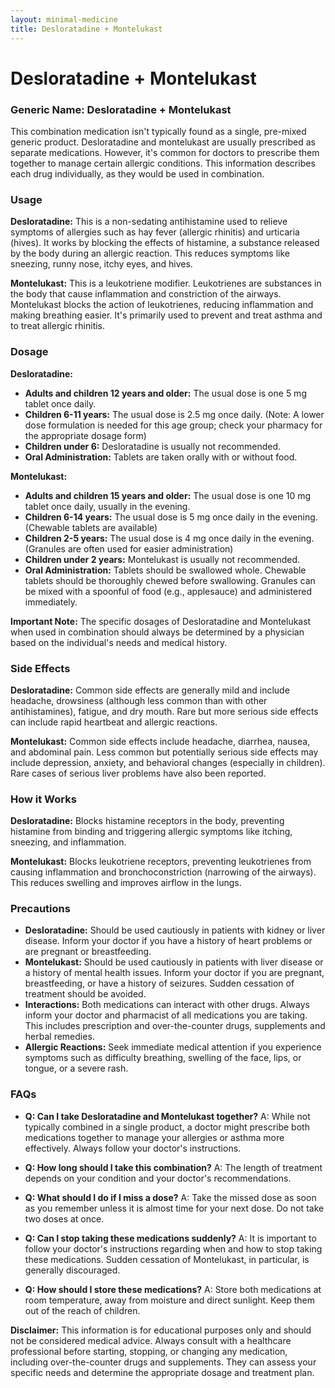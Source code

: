 ```yaml
---
layout: minimal-medicine
title: Desloratadine + Montelukast
---
```


# Desloratadine + Montelukast
### Generic Name: Desloratadine + Montelukast

This combination medication isn't typically found as a single, pre-mixed generic product. Desloratadine and montelukast are usually prescribed as separate medications.  However, it's common for doctors to prescribe them together to manage certain allergic conditions.  This information describes each drug individually, as they would be used in combination.


### Usage

**Desloratadine:** This is a non-sedating antihistamine used to relieve symptoms of allergies such as hay fever (allergic rhinitis) and urticaria (hives).  It works by blocking the effects of histamine, a substance released by the body during an allergic reaction. This reduces symptoms like sneezing, runny nose, itchy eyes, and hives.

**Montelukast:** This is a leukotriene modifier. Leukotrienes are substances in the body that cause inflammation and constriction of the airways. Montelukast blocks the action of leukotrienes, reducing inflammation and making breathing easier.  It's primarily used to prevent and treat asthma and to treat allergic rhinitis.


### Dosage

**Desloratadine:**

* **Adults and children 12 years and older:** The usual dose is one 5 mg tablet once daily.
* **Children 6-11 years:** The usual dose is 2.5 mg once daily.  (Note:  A lower dose formulation is needed for this age group;  check your pharmacy for the appropriate dosage form)
* **Children under 6:** Desloratadine is usually not recommended.
* **Oral Administration:** Tablets are taken orally with or without food.

**Montelukast:**

* **Adults and children 15 years and older:** The usual dose is one 10 mg tablet once daily, usually in the evening.
* **Children 6-14 years:** The usual dose is 5 mg once daily in the evening.  (Chewable tablets are available)
* **Children 2-5 years:** The usual dose is 4 mg once daily in the evening. (Granules are often used for easier administration)
* **Children under 2 years:** Montelukast is usually not recommended.
* **Oral Administration:**  Tablets should be swallowed whole. Chewable tablets should be thoroughly chewed before swallowing. Granules can be mixed with a spoonful of food (e.g., applesauce) and administered immediately.

**Important Note:**  The specific dosages of Desloratadine and Montelukast when used in combination should always be determined by a physician based on the individual's needs and medical history.


### Side Effects

**Desloratadine:** Common side effects are generally mild and include headache, drowsiness (although less common than with other antihistamines), fatigue, and dry mouth.  Rare but more serious side effects can include rapid heartbeat and allergic reactions.

**Montelukast:** Common side effects include headache, diarrhea, nausea, and abdominal pain.  Less common but potentially serious side effects may include depression, anxiety, and behavioral changes (especially in children).  Rare cases of serious liver problems have also been reported.


### How it Works

**Desloratadine:**  Blocks histamine receptors in the body, preventing histamine from binding and triggering allergic symptoms like itching, sneezing, and inflammation.

**Montelukast:** Blocks leukotriene receptors, preventing leukotrienes from causing inflammation and bronchoconstriction (narrowing of the airways).  This reduces swelling and improves airflow in the lungs.


### Precautions

* **Desloratadine:** Should be used cautiously in patients with kidney or liver disease. Inform your doctor if you have a history of heart problems or are pregnant or breastfeeding.
* **Montelukast:** Should be used cautiously in patients with liver disease or a history of mental health issues.  Inform your doctor if you are pregnant, breastfeeding, or have a history of seizures.  Sudden cessation of treatment should be avoided.
* **Interactions:**  Both medications can interact with other drugs.  Always inform your doctor and pharmacist of all medications you are taking.  This includes prescription and over-the-counter drugs, supplements and herbal remedies.
* **Allergic Reactions:** Seek immediate medical attention if you experience symptoms such as difficulty breathing, swelling of the face, lips, or tongue, or a severe rash.

### FAQs

* **Q: Can I take Desloratadine and Montelukast together?**  A:  While not typically combined in a single product, a doctor might prescribe both medications together to manage your allergies or asthma more effectively.  Always follow your doctor's instructions.

* **Q: How long should I take this combination?** A: The length of treatment depends on your condition and your doctor's recommendations.

* **Q: What should I do if I miss a dose?** A: Take the missed dose as soon as you remember unless it is almost time for your next dose.  Do not take two doses at once.

* **Q:  Can I stop taking these medications suddenly?** A:  It is important to follow your doctor's instructions regarding when and how to stop taking these medications.  Sudden cessation of Montelukast, in particular, is generally discouraged.

* **Q: How should I store these medications?** A: Store both medications at room temperature, away from moisture and direct sunlight. Keep them out of the reach of children.


**Disclaimer:** This information is for educational purposes only and should not be considered medical advice. Always consult with a healthcare professional before starting, stopping, or changing any medication, including over-the-counter drugs and supplements. They can assess your specific needs and determine the appropriate dosage and treatment plan.
